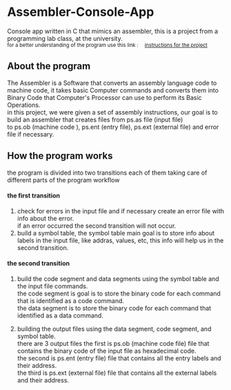 # Assembler-Console-App
Console app written in C that mimics an assembler, 
  this is a project from a programming lab class, at the university.  
     <sub>
  for a better understanding of the program use this link : &emsp;[instructions for the project](https://github.com/Galamrani/Assembler-Console-App/blob/main/booklet.download.pdf)
 </sub> 
  
## About the program
The Assembler is a Software that converts an assembly language code to machine code, it takes basic Computer commands and converts them into Binary Code that Computer's Processor can use to perform its Basic Operations.  
  in this project, we were given a set of assembly instructions, our goal is to build an assembler that creates files from ps.as file (input file)  
    to ps.ob (machine code ), ps.ent (entry file), ps.ext (external file) and error file if necessary. 


## How the program works
the program is divided into two transitions each of them taking care of different parts of the program workflow

#### the first transition  
1. check for errors in the input file and if necessary create an error file with info about the error.  
  if an error occurred the second transition will not occur.
2. build a symbol table, the symbol table main goal is to store info about labels in the input file, like addras, values, etc, this info will help us in the second transition.
      
      
#### the second transition
1. build the code segment and data segments using the symbol table and the input file commands.  
  the code segment is goal is to store the binary code for each command that is identified as a code command.  
      the data segment is to store the binary code for each command that identified as a data command.  
            
2. building the output files using the data segment, code segment, and symbol table.  
  there are 3 output files the first is ps.ob (machine code file) file that contains the binary code of the input file as hexadecimal code.  
    the second is ps.ent (entry file) file that contains all the entry labels and their address.  
      the third is ps.ext (external file)  file that contains all the external labels and their address.
